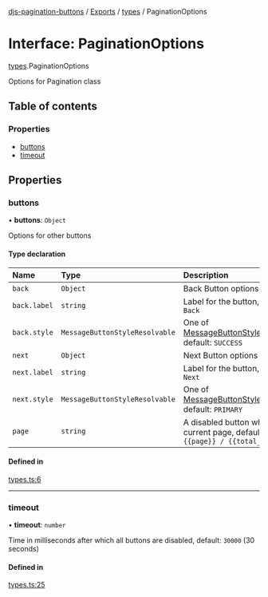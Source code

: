 [djs-pagination-buttons](../README.md) / [Exports](../modules.md) / [types](../modules/types.md) / PaginationOptions

# Interface: PaginationOptions

[types](../modules/types.md).PaginationOptions

Options for Pagination class

## Table of contents

### Properties

- [buttons](types.PaginationOptions.md#buttons)
- [timeout](types.PaginationOptions.md#timeout)

## Properties

### buttons

• **buttons**: `Object`

Options for other buttons

#### Type declaration

| Name | Type | Description |
| :------ | :------ | :------ |
| `back` | `Object` | Back Button options |
| `back.label` | `string` | Label for the button, default: `Back` |
| `back.style` | `MessageButtonStyleResolvable` | One of [MessageButtonStyleResolvable](https://discord.js.org/#/docs/main/master/typedef/MessageButtonStyleResolvable), default: `SUCCESS` |
| `next` | `Object` | Next Button options |
| `next.label` | `string` | Label for the button, default: `Next` |
| `next.style` | `MessageButtonStyleResolvable` | One of [MessageButtonStyleResolvable](https://discord.js.org/#/docs/main/master/typedef/MessageButtonStyleResolvable), default: `PRIMARY` |
| `page` | `string` | A disabled button which shows current page, default: `Page {{page}} / {{total_pages}}` |

#### Defined in

[types.ts:6](https://github.com/Welcome-Bot/discord-pagination/blob/03f2606/src/types.ts#L6)

___

### timeout

• **timeout**: `number`

Time in milliseconds after which all buttons are disabled, default: `30000` (30 seconds)

#### Defined in

[types.ts:25](https://github.com/Welcome-Bot/discord-pagination/blob/03f2606/src/types.ts#L25)
